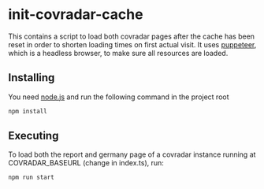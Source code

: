 # init-covradar-cache

This contains a script to load both covradar pages after the cache has been reset in order to shorten loading times on first actual visit.
It uses [puppeteer](https://github.com/puppeteer/puppeteer), which is a headless browser, to make sure all resources are loaded.


## Installing

You need [node.js](https://nodejs.org/en/) and run the following command in the project root
```bash
npm install
```

## Executing

To load both the report and germany page of a covradar instance running at COVRADAR_BASEURL (change in index.ts), run:
```bash
npm run start
```
